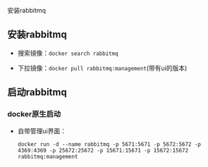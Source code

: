 安装rabbitmq

## 安装rabbitmq

* 搜索镜像：`docker search rabbitmq`

* 下拉镜像：`docker pull rabbitmq:management`(带有ui的版本)

## 启动rabbitmq

### docker原生启动

* 自带管理ui界面：

  ```shell
  docker run -d --name rabbitmq -p 5671:5671 -p 5672:5672 -p 4369:4369 -p 25672:25672 -p 15671:15671 -p 15672:15672 rabbitmq:management
  ```
  

